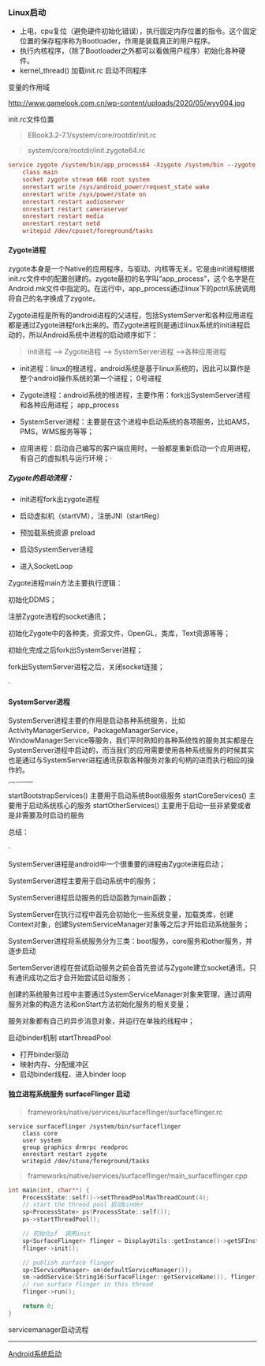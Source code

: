 ### Linux启动

- 上电，cpu复位（避免硬件初始化错误），执行固定内存位置的指令。这个固定位置的保存程序称为Bootloader，作用是装载真正的用户程序。
- 执行内核程序，（除了Bootloader之外都可以看做用户程序）初始化各种硬件。
- kernel_thread() 加载init.rc 启动不同程序

变量的作用域

http://www.gamelook.com.cn/wp-content/uploads/2020/05/wyy004.jpg



init.rc文件位置

> EBook3.2-7.1/system/core/rootdir/init.rc



> system/core/rootdir/init.zygote64.rc

```.rc
service zygote /system/bin/app_process64 -Xzygote /system/bin --zygote --start-system-server
    class main
    socket zygote stream 660 root system
    onrestart write /sys/android_power/request_state wake
    onrestart write /sys/power/state on
    onrestart restart audioserver
    onrestart restart cameraserver
    onrestart restart media
    onrestart restart netd
    writepid /dev/cpuset/foreground/tasks
```



####  Zygote进程

zygote本身是一个Native的应用程序，与驱动、内核等无关。它是由init进程根据init.rc文件中的配置创建的。zygote最初的名字叫“app_process”，这个名字是在Android.mk文件中指定的。在运行中，app_process通过linux下的pctrl系统调用将自己的名字换成了zygote。

Zygote进程是所有的android进程的父进程，包括SystemServer和各种应用进程都是通过Zygote进程fork出来的。而Zygote进程则是通过linux系统的init进程启动的，所以Android系统中进程的启动顺序如下：

> init进程 –> Zygote进程 –> SystemServer进程 –>各种应用进程

- init进程：linux的根进程，android系统是基于linux系统的，因此可以算作是整个android操作系统的第一个进程； 0号进程

- Zygote进程：android系统的根进程，主要作用：fork出SystemServer进程和各种应用进程；  app_process

- SystemServer进程：主要是在这个进程中启动系统的各项服务，比如AMS，PMS，WMS服务等等；

- 应用进程：启动自己编写的客户端应用时，一般都是重新启动一个应用进程，有自己的虚拟机与运行环境；·     

##### Zygote的启动流程：

- init进程fork出zygote进程

- 启动虚拟机（startVM），注册JNI（startReg）

- 预加载系统资源 preload

- 启动SystemServer进程

- 进入SocketLoop 

  

 Zygote进程main方法主要执行逻辑：

初始化DDMS；

注册Zygote进程的socket通讯；

初始化Zygote中的各种类，资源文件，OpenGL，类库，Text资源等等；

初始化完成之后fork出SystemServer进程；

fork出SystemServer进程之后，关闭socket连接；

·      

 



#### SystemServer进程



 SystemServer进程主要的作用是启动各种系统服务，比如ActivityManagerService，PackageManagerService，WindowManagerService等服务，我们平时熟知的各种系统性的服务其实都是在SystemServer进程中启动的，而当我们的应用需要使用各种系统服务的时候其实也是通过与SystemServer进程通讯获取各种服务对象的句柄的进而执行相应的操作的。

<img src="/Users/tracyliu/Library/Application Support/typora-user-images/image-20210223232811966.png" alt="image-20210223232811966" style="zoom: 25%;" />

startBootstrapServices() 主要用于启动系统Boot级服务
startCoreServices() 主要用于启动系统核心的服务
startOtherServices() 主要用于启动一些非紧要或者是非需要及时启动的服务

总结：

·     

SystemServer进程是android中一个很重要的进程由Zygote进程启动；

SystemServer进程主要用于启动系统中的服务；

SystemServer进程启动服务的启动函数为main函数；

SystemServer在执行过程中首先会初始化一些系统变量，加载类库，创建Context对象，创建SystemServiceManager对象等之后才开始启动系统服务；

SystemServer进程将系统服务分为三类：boot服务，core服务和other服务，并逐步启动

SertemServer进程在尝试启动服务之前会首先尝试与Zygote建立socket通讯，只有通讯成功之后才会开始尝试启动服务；

创建的系统服务过程中主要通过SystemServiceManager对象来管理，通过调用服务对象的构造方法和onStart方法初始化服务的相关变量；

服务对象都有自己的异步消息对象，并运行在单独的线程中；





启动binder机制  startThreadPool

- 打开binder驱动
- 映射内存、分配缓冲区
- 启动binder线程、进入binder loop 



#### 独立进程系统服务 surfaceFlinger 启动

> frameworks/native/services/surfaceflinger/surfaceflinger.rc

```
service surfaceflinger /system/bin/surfaceflinger
    class core
    user system
    group graphics drmrpc readproc
    onrestart restart zygote
    writepid /dev/stune/foreground/tasks
```

> frameworks/native/services/surfaceflinger/main_surfaceflinger.cpp

```cpp
int main(int, char**) {
    ProcessState::self()->setThreadPoolMaxThreadCount(4);
    // start the thread pool 启动binder
    sp<ProcessState> ps(ProcessState::self());
    ps->startThreadPool();

    // 初始化sf  调用init
    sp<SurfaceFlinger> flinger = DisplayUtils::getInstance()->getSFInstance();
    flinger->init();

    // publish surface flinger
    sp<IServiceManager> sm(defaultServiceManager());
    sm->addService(String16(SurfaceFlinger::getServiceName()), flinger, false);
    // run surface flinger in this thread
    flinger->run();

    return 0;
}
```





servicemanager启动流程



---

[Android系统启动](https://www.cnblogs.com/lao-liang/p/5067312.html)

 